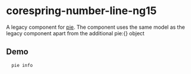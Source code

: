 # corespring-number-line-ng15

A legacy component for [pie](http://github.com/PieLabs/pie).
The component uses the same model as the legacy component apart from the additional pie:{} object

## Demo

 ```
   pie info   
 ```  
  

 

 
